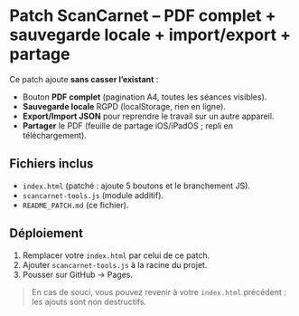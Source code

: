 # Patch ScanCarnet – PDF complet + sauvegarde locale + import/export + partage

Ce patch ajoute **sans casser l’existant** :
- Bouton **PDF complet** (pagination A4, toutes les séances visibles).
- **Sauvegarde locale** RGPD (localStorage, rien en ligne).
- **Export/Import JSON** pour reprendre le travail sur un autre appareil.
- **Partager** le PDF (feuille de partage iOS/iPadOS ; repli en téléchargement).

## Fichiers inclus
- `index.html` (patché : ajoute 5 boutons et le branchement JS).
- `scancarnet-tools.js` (module additif).
- `README_PATCH.md` (ce fichier).

## Déploiement
1. Remplacer votre `index.html` par celui de ce patch.
2. Ajouter `scancarnet-tools.js` à la racine du projet.
3. Pousser sur GitHub → Pages.

> En cas de souci, vous pouvez revenir à votre `index.html` précédent : les ajouts sont non destructifs.
